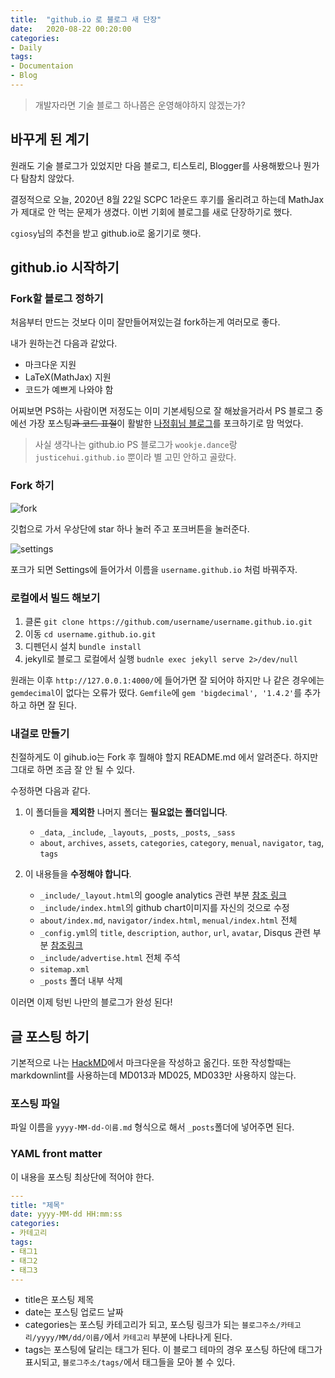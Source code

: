 ```yaml
---
title:  "github.io 로 블로그 새 단장"
date:   2020-08-22 00:20:00
categories:
- Daily
tags:
- Documentaion
- Blog
---
```


> 개발자라면 기술 블로그 하나쯤은 운영해야하지 않겠는가?

## 바꾸게 된 계기

원래도 기술 블로그가 있었지만 다음 블로그, 티스토리, Blogger를 사용해봤으나 뭔가 다 탐참치 않았다.

결정적으로 오늘, 2020년 8월 22일 SCPC 1라운드 후기를 올리려고 하는데 MathJax가 제대로 안 먹는 문제가 생겼다. 이번 기회에 블로그를 새로 단장하기로 했다.

`cgiosy`님의 추천을 받고 github.io로 옮기기로 햇다.

## github.io 시작하기

### Fork할 블로그 정하기

처음부터 만드는 것보다 이미 잘만들어져있는걸 fork하는게 여러모로 좋다.

내가 원하는건 다음과 같았다.

- 마크다운 지원
- LaTeX(MathJax) 지원
- 코드가 예쁘게 나와야 함

어찌보면 PS하는 사람이면 저정도는 이미 기본세팅으로 잘 해놨을거라서 PS 블로그 중에선 가장 포스팅~~과 코드 표절~~이 활발한 [나정휘님 블로그](https://justicehui.github.io/)를 포크하기로 맘 먹었다.

> 사실 생각나는 github.io PS 블로그가 `wookje.dance`랑 `justicehui.github.io` 뿐이라 별 고민 안하고 골랐다.

### Fork 하기

![fork](https://i.imgur.com/EBiNar8.png)

깃헙으로 가서 우상단에 star 하나 눌러 주고 포크버튼을 눌러준다.

![settings](https://i.imgur.com/hcfeI0c.png)

포크가 되면 Settings에 들어가서 이름을 `username.github.io` 처럼 바꿔주자.

### 로컬에서 빌드 해보기

1. 클론
    `git clone https://github.com/username/username.github.io.git`
2. 이동
    `cd username.github.io.git`
3. 디펜던시 설치
    `bundle install`
4. jekyll로 블로그 로컬에서 실행
    `budnle exec jekyll serve 2>/dev/null`

원래는 이후 `http://127.0.0.1:4000/`에 들어가면 잘 되어야 하지만 나 같은 경우에는 `gemdecimal`이 없다는 오류가 떴다. `Gemfile`에 `gem 'bigdecimal', '1.4.2'`를 추가하고 하면 잘 된다.

### 내걸로 만들기

친절하게도 이 gihub.io는 Fork 후 뭘해야 할지 README.md 에서 알려준다. 하지만 그대로 하면 조금 잘 안 될 수 있다.

수정하면 다음과 같다.

1. 이 폴더들을 **제외한** 나머지 폴더는 **필요없는 폴더입니다**.
    - `_data`, `_include`, `_layouts`, `_posts`, `_posts`, `_sass`
    - `about`, `archives`, `assets`, `categories`, `category`, `menual`, `navigator`, `tag`, `tags`

2. 이 내용들을 **수정해야 합니다**.
    - `_include/_layout.html`의 google analytics 관련 부분 [참조 링크](https://analyticsmarketing.co.kr/digital-analytics/google-analytics-basics/2232/)
    - `_include/index.html`의 github chart이미지를 자신의 것으로 수정
    - `about/index.md`, `navigator/index.html`, `menual/index.html` 전체
    - `_config.yml`의 `title`, `description`, `author`, `url`, `avatar`, Disqus 관련 부분 [참조링크](https://devmjun.github.io/archive/addComments)
    - `_include/advertise.html` 전체 주석
    - `sitemap.xml`
    - `_posts` 폴더 내부 삭제

이러면 이제 텅빈 나만의 블로그가 완성 된다!

## 글 포스팅 하기

기본적으로 나는 [HackMD](https://hackmd.io/)에서 마크다운을 작성하고 옮긴다. 또한 작성할때는 markdownlint를 사용하는데 MD013과 MD025, MD033만 사용하지 않는다.

### 포스팅 파일

파일 이름을 `yyyy-MM-dd-이름.md` 형식으로 해서 `_posts`폴더에 넣어주면 된다.

### YAML front matter

이 내용을 포스팅 최상단에 적어야 한다.

```yml
---
title: "제목"
date: yyyy-MM-dd HH:mm:ss
categories:
- 카테고리
tags:
- 태그1
- 태그2
- 태그3
---
```

- title은 포스팅 제목
- date는 포스팅 업로드 날짜
- categories는 포스팅 카테고리가 되고, 포스팅 링크가 되는 `블로그주소/카테고리/yyyy/MM/dd/이름/`에서 `카테고리` 부분에 나타나게 된다.
- tags는 포스팅에 달리는 태그가 된다. 이 블로그 테마의 경우 포스팅 하단에 태그가 표시되고, `블로그주소/tags/`에서 태그들을 모아 볼 수 있다.

